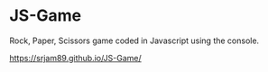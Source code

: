 # JS-Game

Rock, Paper, Scissors game coded in Javascript using the console.


https://srjam89.github.io/JS-Game/
